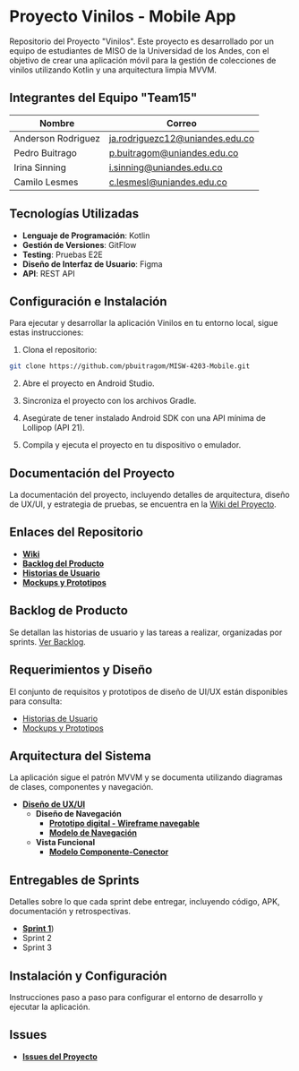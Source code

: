 # Proyecto Vinilos - Mobile App

Repositorio del Proyecto "Vinilos". Este proyecto es desarrollado por un equipo de estudiantes de MISO de la Universidad de los Andes, con el objetivo de crear una aplicación móvil para la gestión de colecciones de vinilos utilizando Kotlin y una arquitectura limpia MVVM.

## Integrantes del Equipo "Team15"

| Nombre             | Correo                         |
|--------------------|--------------------------------|
| Anderson Rodriguez | ja.rodriguezc12@uniandes.edu.co |
| Pedro Buitrago     | p.buitragom@uniandes.edu.co    |
| Irina Sinning      | i.sinning@uniandes.edu.co      |
| Camilo Lesmes      | c.lesmesl@uniandes.edu.co      |

## Tecnologías Utilizadas

- **Lenguaje de Programación**: Kotlin
- **Gestión de Versiones**: GitFlow
- **Testing**: Pruebas E2E
- **Diseño de Interfaz de Usuario**: Figma
- **API**: REST API

## Configuración e Instalación

Para ejecutar y desarrollar la aplicación Vinilos en tu entorno local, sigue estas instrucciones:

1. Clona el repositorio:
```bash
git clone https://github.com/pbuitragom/MISW-4203-Mobile.git
```
2. Abre el proyecto en Android Studio.

3. Sincroniza el proyecto con los archivos Gradle.

4. Asegúrate de tener instalado Android SDK con una API mínima de Lollipop (API 21).

5. Compila y ejecuta el proyecto en tu dispositivo o emulador.

## Documentación del Proyecto

La documentación del proyecto, incluyendo detalles de arquitectura, diseño de UX/UI, y estrategia de pruebas, se encuentra en la [Wiki del Proyecto](https://github.com/pbuitragom/MISW-4203-Mobile/wiki).


## Enlaces del Repositorio

- [**Wiki**](https://github.com/pbuitragom/MISW-4203-Mobile/wiki)
- [**Backlog del Producto**](https://github.com/users/pbuitragom/projects/3)
- [**Historias de Usuario**](https://github.com/pbuitragom/MISW-4203-Mobile/wiki/Historias-de-Usuario)
- [**Mockups y Prototipos**](https://www.figma.com/proto/jrm7H4gss8AXtnhRC3Ar2L/Material-3-Design-Kit-(Community)?node-id=57%3A47160&scaling=min-zoom&page-id=11%3A1833&starting-point-node-id=57%3A47160)

## Backlog de Producto

Se detallan las historias de usuario y las tareas a realizar, organizadas por sprints. [Ver Backlog](https://github.com/users/pbuitragom/projects/3).

## Requerimientos y Diseño

El conjunto de requisitos y prototipos de diseño de UI/UX están disponibles para consulta:

- [Historias de Usuario](https://github.com/pbuitragom/MISW-4203-Mobile/wiki/Historias-de-Usuario)
- [Mockups y Prototipos](https://www.figma.com/proto/jrm7H4gss8AXtnhRC3Ar2L/Material-3-Design-Kit-(Community)?node-id=57%3A47160&scaling=min-zoom&page-id=11%3A1833&starting-point-node-id=57%3A47160)

## Arquitectura del Sistema

La aplicación sigue el patrón MVVM y se documenta utilizando diagramas de clases, componentes y navegación.

- [**Diseño de UX/UI**](https://www.figma.com/proto/jrm7H4gss8AXtnhRC3Ar2L/Material-3-Design-Kit-(Community)?node-id=57-47160&scaling=min-zoom&page-id=11%3A1833&starting-point-node-id=57%3A47160)
  - **Diseño de Navegación**
    - [**Prototipo digital - Wireframe navegable**](https://www.figma.com/proto/jrm7H4gss8AXtnhRC3Ar2L/Material-3-Design-Kit-(Community)?node-id=57-47160&scaling=min-zoom&page-id=11%3A1833&starting-point-node-id=57%3A47160)
    - [**Modelo de Navegación**](https://github.com/pbuitragom/MISW-4203-Mobile/wiki/Modelo-de-Navegaci%C3%B3n)
  - **Vista Funcional**
    - [**Modelo Componente-Conector**](https://github.com/pbuitragom/MISW-4203-Mobile/wiki/Modelo-Componente-Conector)


## Entregables de Sprints

Detalles sobre lo que cada sprint debe entregar, incluyendo código, APK, documentación y retrospectivas.

- [**Sprint 1**](https://github.com/pbuitragom/MISW-4203-Mobile/wiki#proyecto-vinilos---sprint-1))
- Sprint 2
- Sprint 3

## Instalación y Configuración

Instrucciones paso a paso para configurar el entorno de desarrollo y ejecutar la aplicación.


## Issues 

* [**Issues del Proyecto**](https://github.com/pbuitragom/MISW-4203-Mobile/issues)

